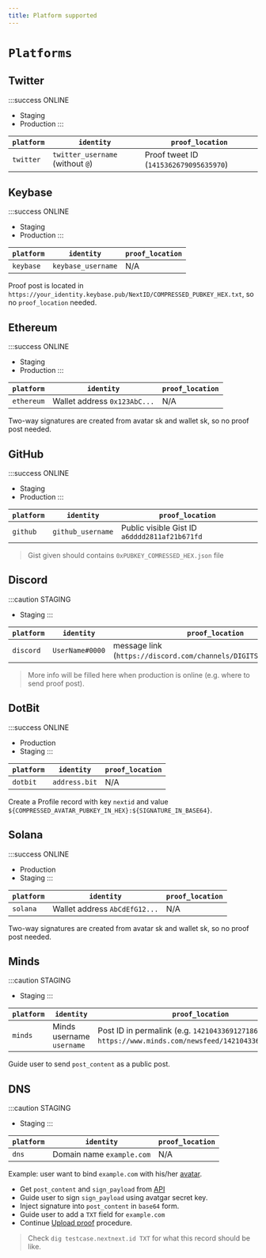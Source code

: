 ```yaml
---
title: Platform supported
---
```


# `Platforms`

## Twitter

:::success ONLINE
- Staging
- Production
:::

| `platform` | `identity`                       | `proof_location`                       |
|------------|----------------------------------|----------------------------------------|
| `twitter`  | `twitter_username` (without `@`) | Proof tweet ID (`1415362679095635970`) |

## Keybase

:::success ONLINE
- Staging
- Production
:::

| `platform` | `identity`         | `proof_location` |
|------------|--------------------|------------------|
| `keybase`  | `keybase_username` | N/A              |

Proof post is located in
`https://your_identity.keybase.pub/NextID/COMPRESSED_PUBKEY_HEX.txt`,
so no `proof_location` needed.

## Ethereum

:::success ONLINE
- Staging
- Production
:::

| `platform` | `identity`                   | `proof_location` |
|------------|------------------------------|------------------|
| `ethereum` | Wallet address `0x123AbC...` | N/A              |

Two-way signatures are created from avatar sk and wallet sk, so no proof post needed.

## GitHub

:::success ONLINE
- Staging
- Production
:::

| `platform` | `identity`        | `proof_location`                              |
|------------|-------------------|-----------------------------------------------|
| `github`   | `github_username` | Public visible Gist ID `a6dddd2811af21b671fd` |

> Gist given should contains `0xPUBKEY_COMRESSED_HEX.json` file

## Discord

:::caution STAGING
- Staging
:::

| `platform` | `identity`      | `proof_location`                                                   |
|------------|-----------------|--------------------------------------------------------------------|
| `discord`  | `UserName#0000` | message link (`https://discord.com/channels/DIGITS/DIGITS/DIGITS`) |

> More info will be filled here when production is online (e.g. where to send proof post).

## DotBit

:::success ONLINE
- Production
- Staging
:::

| `platform` | `identity`      | `proof_location`                                                   |
|------------|-----------------|--------------------------------------------------------------------|
| `dotbit`   | `address.bit`   | N/A                                                                |

Create a Profile record with key `nextid` and value `${COMPRESSED_AVATAR_PUBKEY_IN_HEX}:${SIGNATURE_IN_BASE64}`.

## Solana

:::success ONLINE
- Production
- Staging
:::

| `platform` | `identity`                   | `proof_location` |
|------------|------------------------------|------------------|
| `solana`   | Wallet address `AbCdEfG12...`| N/A              |

Two-way signatures are created from avatar sk and wallet sk, so no proof post needed.

## Minds

:::caution STAGING
- Staging
:::

| `platform` | `identity`                | `proof_location`                                                                                          |
|------------|---------------------------|-----------------------------------------------------------------------------------------------------------|
| `minds`    | Minds username `username` | Post ID in permalink (e.g. `1421043369127186449` in `https://www.minds.com/newsfeed/1421043369127186449`) |

Guide user to send `post_content` as a public post.

## DNS

:::caution STAGING
- Staging
:::

| `platform` | `identity`                | `proof_location` |
|------------|---------------------------|------------------|
| `dns`      | Domain name `example.com` | N/A              |

Example: user want to bind `example.com` with his/her [avatar](../proof-service/glossary.md#glossary-avatar).

- Get `post_content` and `sign_payload` from [API](../proof-service/api.md#proof-payload)
- Guide user to sign `sign_payload` using avatgar secret key.
- Inject signature into `post_content` in `base64` form.
- Guide user to add a `TXT` field for `example.com`
- Continue [Upload proof](../proof-service/api.md#proof-add) procedure.

> Check `dig testcase.nextnext.id TXT` for what this record should be like.
